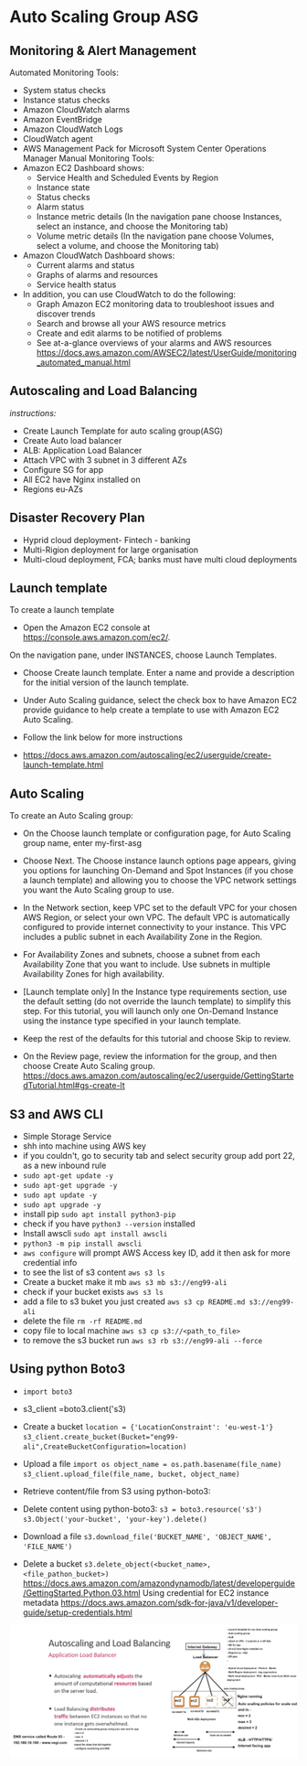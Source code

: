 # Auto Scaling Group ASG
## Monitoring & Alert Management
Automated Monitoring Tools:
* System status checks 
* Instance status checks
* Amazon CloudWatch alarms
* Amazon EventBridge
* Amazon CloudWatch Logs
* CloudWatch agent
* AWS Management Pack for Microsoft System Center Operations Manager
Manual Monitoring Tools:
* Amazon EC2 Dashboard shows:
  * Service Health and Scheduled Events by Region
  * Instance state
  * Status checks
  * Alarm status
  * Instance metric details (In the navigation pane choose Instances, select an instance, and choose the Monitoring tab)
  * Volume metric details (In the navigation pane choose Volumes, select a volume, and choose the Monitoring tab)
* Amazon CloudWatch Dashboard shows:
  * Current alarms and status
  * Graphs of alarms and resources
  * Service health status
* In addition, you can use CloudWatch to do the following:
  * Graph Amazon EC2 monitoring data to troubleshoot issues and discover trends
  * Search and browse all your AWS resource metrics
  * Create and edit alarms to be notified of problems
  * See at-a-glance overviews of your alarms and AWS resources
https://docs.aws.amazon.com/AWSEC2/latest/UserGuide/monitoring_automated_manual.html
## Autoscaling and Load Balancing
*instructions:*
* Create Launch Template for auto scaling group(ASG)
* Create Auto load balancer
* ALB: Application Load Balancer
* Attach VPC with 3 subnet in 3 different AZs
* Configure SG for app
* All EC2 have Nginx installed on
* Regions eu-AZs

## Disaster Recovery Plan
* Hyprid cloud deployment- Fintech - banking
* Multi-Rigion deployment for large organisation
* Multi-cloud deployment, FCA; banks must have multi cloud deployments 

## Launch template
To create a launch template

* Open the Amazon EC2 console at https://console.aws.amazon.com/ec2/.

On the navigation pane, under INSTANCES, choose Launch Templates.

* Choose Create launch template. Enter a name and provide a description for the initial version of the launch template.

* Under Auto Scaling guidance, select the check box to have Amazon EC2 provide guidance to help create a template to use with Amazon EC2 Auto Scaling.
* Follow the link below for more instructions
* https://docs.aws.amazon.com/autoscaling/ec2/userguide/create-launch-template.html

## Auto Scaling
To create an Auto Scaling group:
  - On the Choose launch template or configuration page, for Auto Scaling group name, enter my-first-asg
- Choose Next.
The Choose instance launch options page appears, giving you options for launching On-Demand and Spot Instances (if you chose a launch template) and allowing you to choose the VPC network settings you want the Auto Scaling group to use.
- In the Network section, keep VPC set to the default VPC for your chosen AWS Region, or select your own VPC. The default VPC is automatically configured to provide internet connectivity to your instance. This VPC includes a public subnet in each Availability Zone in the Region.

- For Availability Zones and subnets, choose a subnet from each Availability Zone that you want to include. Use subnets in multiple Availability Zones for high availability.

- [Launch template only] In the Instance type requirements section, use the default setting (do not override the launch template) to simplify this step. For this tutorial, you will launch only one On-Demand Instance using the instance type specified in your launch template.

- Keep the rest of the defaults for this tutorial and choose Skip to review.

- On the Review page, review the information for the group, and then choose Create Auto Scaling group.
https://docs.aws.amazon.com/autoscaling/ec2/userguide/GettingStartedTutorial.html#gs-create-lt

## S3 and AWS CLI
* Simple Storage Service
* shh into machine using AWS key
* if you couldn't, go to security tab and select security group add port 22, as a new inbound rule
* `sudo apt-get update -y`
* `sudo apt-get upgrade -y`
* `sudo apt update -y`
* `sudo apt upgrade -y`
* install pip `sudo apt install python3-pip`
* check if you have `python3 --version` installed
* Install awscli `sudo apt install awscli`
* `python3 -m pip install awscli`
* `aws configure` will prompt AWS Access key ID, add it then ask for more credential info 
* to see the list of s3 content `aws s3 ls`
* Create a bucket make it mb `aws s3 mb s3://eng99-ali`
* check if your bucket exists `aws s3 ls`
* add a file to s3 buket you just created `aws s3 cp README.md s3://eng99-ali`
* delete the file `rm -rf README.md`
* copy file to local machine `aws s3 cp s3://<path_to_file>`
* to remove the s3 bucket run `aws s3 rb s3://eng99-ali --force`
## Using python Boto3
* `import boto3`
* s3_client =boto3.client('s3)
* Create a bucket `location = {'LocationConstraint': 'eu-west-1'} s3_client.create_bucket(Bucket="eng99-ali",CreateBucketConfiguration=location)`
* Upload a file `import os object_name = os.path.basename(file_name) s3_client.upload_file(file_name, bucket, object_name)`
* Retrieve content/file from S3 using python-boto3:

* Delete content using python-boto3: `s3 = boto3.resource('s3') s3.Object('your-bucket', 'your-key').delete()` 
* Download a file `s3.download_file('BUCKET_NAME', 'OBJECT_NAME', 'FILE_NAME')`
* Delete a bucket `s3.delete_object(<bucket_name>, <file_pathon_bucket>)`
 https://docs.aws.amazon.com/amazondynamodb/latest/developerguide/GettingStarted.Python.03.html
Using credential for EC2 instance metadata https://docs.aws.amazon.com/sdk-for-java/v1/developer-guide/setup-credentials.html

![](/images/Autoscaling_LoadBalancing.png)




